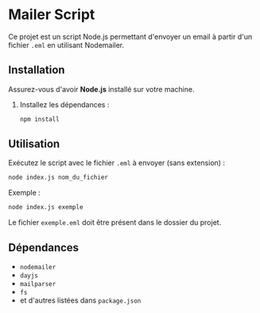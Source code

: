 # Mailer Script

Ce projet est un script Node.js permettant d'envoyer un email à partir d'un fichier `.eml` en utilisant Nodemailer.

## Installation

Assurez-vous d'avoir **Node.js** installé sur votre machine.

1. Installez les dépendances :
   ```sh
   npm install
   ```

## Utilisation

Exécutez le script avec le fichier `.eml` à envoyer (sans extension) :

```sh
node index.js nom_du_fichier
```

Exemple :
```sh
node index.js exemple
```

Le fichier `exemple.eml` doit être présent dans le dossier du projet.

## Dépendances

- `nodemailer`
- `dayjs`
- `mailparser`
- `fs`
- et d'autres listées dans `package.json`
